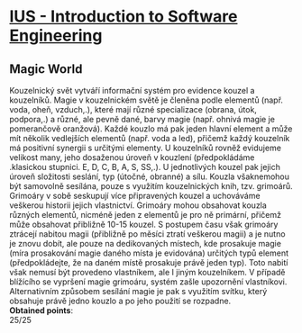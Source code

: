 # [IUS - Introduction to Software Engineering](https://www.fit.vut.cz/study/course/12807/)
## Magic World
Kouzelnický svět vytváří informační systém pro evidence kouzel a kouzelníků. Magie v kouzelnickém světě je členěna podle elementů (např. voda, oheň, vzduch,.), které mají různé specializace (obrana, útok, podpora,.) a různé, ale pevně dané, barvy magie (např. ohnivá magie je pomerančově oranžová). Každé kouzlo má pak jeden hlavní element a může mít několik vedlejších elementů (např. voda a led), přičemž každý kouzelník má positivní synergii s určitými elementy. U kouzelníků rovněž evidujeme velikost many, jeho dosaženou úroveň v kouzlení (předpokládáme .klasickou stupnici. E, D, C, B, A, S, SS,.). U jednotlivých kouzel pak jejich úroveň složitosti seslání, typ (útočné, obranné) a sílu. Kouzla všaknemohou být samovolně sesílána, pouze s využitím kouzelnických knih, tzv. grimoárů. Grimoáry v sobě seskupují více připravených kouzel a uchováváme veškerou historii jejich vlastnictví. Grimoáry mohou obsahovat kouzla různých elementů, nicméně jeden z elementů je pro ně primární, přičemž může obsahovat přibližně 10-15 kouzel. S postupem času však grimoáry ztrácejí nabitou magii (přibližně po měsíci ztratí veškerou magii) a je nutno je znovu dobít, ale pouze na dedikovaných místech, kde prosakuje magie (míra prosakování magie daného místa je evidována) určitých typů element (předpokládejte, že na daném místě prosakuje právě jeden typ). Toto nabití však nemusí být provedeno vlastníkem, ale I jiným kouzelníkem. V případě blížícího se vypršení magie grimoáru, systém zašle upozornění vlastníkovi. Alternativním způsobem sesílání magie je pak s využitím svítku, který obsahuje právě jedno kouzlo a po jeho použití se rozpadne. <br>
**Obtained points**:<br>
25/25
